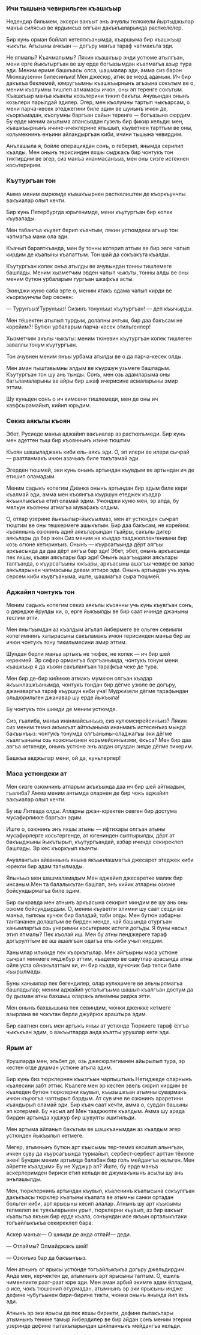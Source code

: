 ### Ичи тышына чевирильген къашкъыр

Недендир бильмем, эксери вакъыт энъ ачувлы телюкели йыртыджылар манъа силясыз ве ярдымсыз олгъан дакъкъаларымда расткелелер.

Бир кунь орман бойлап кетеяткъанымда, къаршыма бир къашкъыр чыкъты.
Агъзыны ачкъан — догъру манъа тараф чапмакъта эди.

Не япмалы?
Къачмалымы?
Лякин къашкъыр энди устюме атылгъан, мени ерге йыкътыргъан ве шу ерде богъазымдан къапмагъа азыр тура эди.
Меним ериме башкъасы олса, шашмалар эди, амма сиз барон Мюнхаузенни билесинъиз!
Мен джесюр, атик ве мерд адамым.
Ич бир дакъкъа беклемей, юмругъымны къашкъырнынъ агъзына сокътым ве о, меним къолумны тишлеп алмамасы ичюн, оны эп теренге сокътым.
Къашкъыр манъа къанлы козьлерини тикип бакъты.
Ачувындан онынъ козьлери парылдай эдилер.
Эгер, мен къолумны тартып чыкъарсам, о мени парча-кесек этеджегини биле эдим ве шунынъ ичюн де, къоркъмадан, къолумны баргъан сайын теренге — богъазына сюрдим.
Бу ерде меним акылыма апансыздан гузель бир фикир кельди: мен, къашкъырнынъ ичине-ичеклерине япышып, къуветнен тарттым ве оны, кольмекнинъ енъини айландыргъан киби, ичини тышына чевирдим.

Анълашыла я, бойле операциядан сонъ, о геберип, янымда серилип къалды.
Мен онынъ терисинден яхшы сыджакъ бир чонтукъ тон тиктирдим ве эгер, сиз манъа инанмасанъыз, мен оны сизге истекнен косьтеририм.

### Къутургъан тон

Амма меним омрюмде къашкъырнен расткелиштен де къоркъунчлы вакъиалар олып кечти.

Бир кунь Петербургда юрьгенимде, мени къутургъан бир копек къувалады.

Мен табангъа къувет берип къачтым, лякин устюмдеки агъыр тон чапмагъа мани ола эди.

Къачып бараяткъанда, мен бу тонны котерип аттым ве бир эвге чапып кирдим де къапыны къапаттым.
Тон шай да сокъакъта къалды.

Къутургъан копек онъа атылды ве ачувындан тонны тишлемеге башлады.
Меним хызметчим эвден чапып чыкъты, тонны алды ве оны меним бутюн урбаларым тургъан шкафкъа асты.

Экинджи куню саба эрте о, меним ятакъ одама чапып кирди ве къоркъунчлы бир сеснен:

— Турунъыз!Турунъыз!
Сизинъ тонунъыз къутургъан! — деп къычырды.

Мен тёшектен атылып турдым, долапны ачтым, бир даа бакъсам не корейим?!
Бутюн урбаларым парча-кесек этильгенлер!

Хызметчим акълы чыкъты: меним тюневин къутургъан копек тишлеген заваллы тонум къутургъан.

Тон ачувнен меним янъы урбама атылды ве о да парча-кесек олды.

Мен аман пыштавымны алдым ве къуршун узьмеге башладым.
Къутургъан тон шу ань тынды.
Сонъ, мен озь адамларыма оны багъламаларыны ве айры бир шкаф ичерисине асмаларыны эмир эттим.

Шу куньден сонъ о ич кимсени тишлемеди, мен де оны ич хавфсырамайып, кийип юрьдим.

### Секиз аякълы къоян

Эбет, Русиеде манъа аджайип вакъиалар аз расткельмеди.
Бир кунь мен адеттен тыш бир къояннынъ изине тюштим.

Къоян шашыладжакъ киби ель-аякъ эди.
О, эп илери ве илери сычрай — раатланмакъ ичюн азачыкъ биле токътамай эди.

Эгерден тюшмей, эки кунь онынъ артындан къувдым ве артындан ич де етишип оламадым.

Меним садыкъ копегим Дианка онынъ артындан бир адым биле кери къалмай эди, амма мен къоянгъа къуршун етеджек къадар якъынлыкъкъа етип оламай эдим.
Учюнджи куню мен, эр алда, бу мельун къоянны атмагъа мувафакъ олдым.

О, отлар узерине йыкъылыр-йыкъылмаз, мен ат устюнден сычрап тюштим ве оны тешкермеге ашыкътым.
Бир даа бакъсам, не корейим: къояннынъ озюнинъ адий аякъларындан гъайры, сакълы дигер аякълары да бар экен.Сиз меним не къадар тааджюпленгенимни бир козь огюне кетиринъиз.
Онынъ — къурсагъында дёрт аягъы аркъасында да даа дёрт аягъы бар эди!
Эбет, эбет, онынъ аркъасында пек яхшы, къави аякълары бар эди!
Онынъ ашагъыдаки аякълары талгъанда, о къурсагъыны юкъары, аркъасыны ашагъы чевире ве запас аякъларынен чапмасыны девам эттире эди.
Онынъ артындан учь кунь серсем киби къувгъаныма, иште, шашмагъа сыра тюшмей.

### Аджайип чонтукъ тон

Меним садыкъ копегим секиз аякълы къоянны учь кунь къувгъан сонъ, о дередже ёрулды ки, о, ерге йыкъылды ве бир саат ичинде джаныны теслим этти.

Мен яныгъымдан аз къалдым агълап йибермеге ве ольген севимли копегимнинъ хатырасыны сакъламакъ ичюн терисинден манъа бир ав ичюн чонтукъ тону тикильмесини эмир эттим.

Шундан берли манъа артыкъ не тюфек, не копек — ич бир шей керекмей.
Эр сефер ормангъа баргъанымда, чонтукъ тонум мени къашкъыр я да къоян сакълангъан тарафкъа чеке де тура.

Мен бир де-бир кийикке атмакъ мумкюн олгъан къадар якъынлашкъанымда, чонтукъ тондан бир дёгме узюле ве догъру, джанаваргъа тараф къуршун киби уча!
Муджизели дёгме тарафындан ольдюрильген джанавар шу ерде йыкъыла!

Бу чонтукъ тон шимди де меним устюмде.

Сиз, гъалиба, манъа инанмайсынъыз, сиз кулюмсирейсинъиз?
Лякин сиз меним темиз акъикъат айткъаныма инанмакъ истесенъиз мында бакъынъыз: чонтукъ тонумда олгъаныны-оладжагъы эки дёгме къалгъаныны озь козюнъизнен корьмейсинъизми, ёкъса?
Мен бир даа авгъа кеткенде, онынъ устюне энъ аздан отуздан зияде дёгме тикерим.

Башкъа авджылар мени, ой да, куньлерлер!

### Маса устюндеки ат

Мен сизге озюмнинъ атларым акъкъында даа ич бир шей айтмадым, гъалиба?
Амма меним аятымда оларнен де бир чокъ аджайип вакъиалар олып кечти.

Бу иш Литвада олды.
Атларны джан-юректен севген бир достума мусафирликке баргъан эдим.

Иште о, озюнинъ энъ яхшы атыны — ифтихары олгъан атыны мусафирлерге косьтергенде, ат югенинден сыптырылды, дёрт ат бакъыджыны йыкътырып, къутургъандай, азбар ичинде секиреклеп башлады.
Эр кес къоркъып къачты.

Ачувлангъан айваннынъ янына якъынлашмагъа джесарет этеджек киби юрекли бир адам тапылмады.

Ялынъыз мен шашмаламадым.Мен аджайип джесаретке малик бир инсаным.Мен та балалыкътан башлап, энъ кийик атларны озюме бойсундырмагъа биле эдим.

Бир сычравда мен атнынъ аркъасына секирип миндим ве шу ань оны озюме бойсундырдым.
О, меним къуветли элимни шу саат сезди ве манъа, тыпкъы кучюк бир баладай, таби олды.
Мен бутюн азбарны тантананен долаштым ве бирден менде, чай башында отургъан ханымларгъа озь унеримни косьтермек истеги догъды.
Я буны насыл этип япмалы?
Пек къолай иш.
Мен бу атны пенджереге тараф догърулттым ве аш ашалгъан одагъа ель киби учып кирдим.

Ханымлар илькиде пек къоркътылар.
Мен айгъырны маса устюне сычрап минмеге меджбур эттим, къаделер ве савутлар арасында атны ойле уста ойнакълаттым ки, ич бир къаде, кучючик бир тепси биле къырылмады.

Буны ханымлар пек бегендилер, олар кулюшмеге ве эльчырпмагъа башладылар; меним аджайип усталыгъыма шашып къалгъан достум да бу дызман атны бахшыш оларакъ алмамны риджа этти.

Мен онынъ бахшышына пек севиндим, чюнки дженкке кетмеге азырлана ве чокътан берли джуйрюк араштыра эдим.

Бир саатнен сонъ мен артыкъ янъы ат устюнде Тюркиеге тараф ёлгъа чыкъкъан эдим, о вакъытларда анда къатты урушлар кете эди.

### Ярым ат

Урушларда мен, эльбет де, озь джесюрлигимнен айырылып тура, эр кестен огде душман устюне атыла эдим.

Бир кунь биз тюрклернен къызгъын чарпыштыкъ.Нетиджеде оларнынъ къалесини забт эттик.
Къалеге мен эр кестен эвель сюрип кирдим ве къаледен бутюн тюрклерни къувып, къызышкъан атымны сувармакъ ичюн къуюгъа чаптырып бардым.
Ат сув иче ве озюнинъ араретини къандырып оламай эди.
Бир къач саат кечти, амма о, сувдан башыны эп котермей.
Бу насыл ал!
Мен тааджюпте къалдым.
Амма шу арада бирден артымда худжур бир шувулты эшитильди.

Мен артыма айланып бакътым ве шашкъанымдан аз къалдым эгер устюнден йыкъылып кетмеге.

Мегер, атымнынъ бутюн арт къысымы тер-темиз кесилип алынгъан, ичкен суву да къурсагъында турмайып, сербест-сербест арттан тёкюле экен!
Бундан меним артымда балабан бир голь мейдангъа кельген.
Мен айретте къалдым> Бу не Худжур ал?
Иште, бу ерде манъа аскерлеримден бириси етип кельди ве джумакънынъ асылы шу ань анълашылды.

Мен, тюрклернинъ артындан къувып, къаленинъ къапысына сокъулгъан дакъкъасы тюрклер къапыны къапата ве атымны санки ортадан больген киби, арт ярысыны кесип алалар.
Атнынъ шу арт къысымы тепмелеп ве туякъларынен урып, тюрклерни къувып, аз бир вакъыт къапыгъа якъын бир ерде къала, сонъундан исе якъын орталыкътаки тогъайлыкъкъа секиреклеп бара.

Аскер манъа:— О шимди де анда отлай!— деди.

— Отлаймы?
Олмайджакъ шей!

— Озюнъиз бар да бакъынъыз.

Мен атнынъ ог ярысы устюнде тогъайлыкъкъа догьру джельдирдим.
Анда мен, керчектен де, атымнынъ арт ярысыны таптым.
О, ешиль чименликте раат-раат юре эди.
Мен аман арбий экимге адам ёлладым, о исе, чокъ тюшюнип отурмадан, атымнынъ эр эки ярысыны индже дефине чубугъынен бири-бирине тикти, чюнки онынъ янында йип ёкъ эди.

Атнынъ эр эки ярысы да пек яхшы бирикти, дефине пытакълары атымнынъ тенине тамыр йибердилер ве бир айдан сонъ меним эгерим узеринде дефине пытакъларындан шийпанчыкъ мейдангъа кельди.
